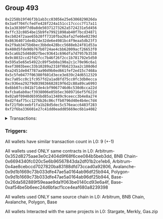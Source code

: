 ## Group 493

```0xdba0bfb4b32d4718c40dc368dc3983870af691f6
0x2258b19f46f3b1ab3cc03056e25e6306829026da
0x3a4f704fcfedfe428f224a151cc17cccc7f17a11
0x1a38309f7d0a8de50371273262a5724231e5d456
0xffc32c0854be15b9fe79921098ab40f7bcd34871
0xcb02472aae65b20ff7310fba26afa2fe66e0239d
0x86364071de4b24e32de6e4981bc4f9eaa5db23f3
0x2f9ab3475b6bec3bbde428bcc5688eb24f81d53a
0x480d5fde90b767b0724ae4cbb62009acf26653f0
0x5ca6b25d48d02fbec93641c696dfa7d7957b3538
0x9c8032ccd2fd2fcc7b46f26f2cc1b781792e5d50
0x595a5e65e54922c89f5eb0a190a2c1c70e96c6a1
0xef3803beec33b10289a2318f0b6233aa2c108d6d
0xa2451de047787aa90d9b0ed661fef2ed15c7468a
0x5c5fe0477f06380f601d3ece3e839c24d6512329
0xc7a05cc0c1fc957fd2a1ad8fd75cc0fc3db0ecca
0xc936ea29279d039836682819f6d2c88a89ca6993
0x6bb07cc041b71de4cbf9067746d6c530d6cca22d
0xfcba6ab0acf3938006e05b5ec3609716ef5f622d
0x02a0f0940d6595bd85a13489c9ceecc3b4e8a274
0xd2f4af75cc1276b26c06cffb0796d40e4b4ec7d4
0xf21fb0ceebf1fa1b28d5dec5c576eacc6483f283
0xf2f6ba336601e27c41dd0eadd05669ec6b1a4082
```
<details>
<summary>Transactions:</summary>

Hashes: 

Wallet: 0xdba0bfb4b32d4718c40dc368dc3983870af691f6

       Hash: 0x32f6718b62b94e5542cb2ed51090ed44dbc2f0061915ca05995e7972f7f0866f
         - source chain: Arbitrum
         - destination chain: BNB Chain
         - project: Stargate
         - contract: 0x352d8275aae3e0c2404d9f68f6cee084b5beb3dd
         - value USD: 32.516463821
       Hash: 0x82fa15f2252902f5d250c327257f51f6f08624d82e090e6c25abfb7558be7c49
         - source chain: BNB Chain
         - destination chain: Base
         - project: Stargate
         - contract: 0x6694340fc020c5e6b96567843da2df01b2ce1eb6
         - value USD: 31.081692739
       Hash: 0x2af89a2dbf8025ac29a3e37b692d81104c320ec74e979d8a738d4768defa08b1
         - source chain: Arbitrum
         - destination chain: Aptos
         - project: Merkly
         - contract: 0x4ae8cebccd7027820ba83188dfd73ccad0a92806
       Hash: 0xad45bf2865377284b72994a3193cb00859ac061e617435273204cb87322c64f4
         - source chain: Arbitrum
         - destination chain: BNB Chain
         - project: Stargate
         - contract: 0x352d8275aae3e0c2404d9f68f6cee084b5beb3dd
         - value USD: 282.163809825
       Hash: 0xcb52bec0a1db1003345147a11fdd7516cf2569418c7184461464d3a783d242cd
         - source chain: BNB Chain
         - destination chain: Avalanche
         - project: Stargate
         - contract: 0x6694340fc020c5e6b96567843da2df01b2ce1eb6
         - value USD: 278.892385686
       Hash: 0xee1de0b5dbab3b208b1c9965052d34ea0cd945fccf49509379d4e78dd1731b94
         - source chain: Avalanche
         - destination chain: Polygon
         - project: Stargate
         - contract: 0x9d1b1669c73b033dfe47ae5a0164ab96df25b944
         - value USD: 276.525386926
       Hash: 0x725d31ef78585eb1109684e55c78be33ecd8b5c7234975c99fd656d5339621eb
         - source chain: Polygon
         - destination chain: Base
         - project: Stargate
         - contract: 0x9d1b1669c73b033dfe47ae5a0164ab96df25b944
         - value USD: 275.854360528
       Hash: 0x514c4e75b6c926a593736aae60c7f240ae156850d0c33ed666f391cf5afb5ad1
         - source chain: Base
         - destination chain: Kava
         - project: Gas.zip
         - contract: 0x26da582889f59eaae9da1f063be0140cd93e6a4f
         - value USD: 7.384123038e-09
       Hash: 0xc5a11912c926ef7273b82bfd2d716e5878f7a630f56e628d85c6041a01da32c0
         - source chain: Base
         - destination chain: Optimism
         - project: Stargate
         - contract: 0xaf54be5b6eec24d6bfacf1cce4eaf680a8239398
         - value USD: 62.537090172
Wallet: 0x2258b19f46f3b1ab3cc03056e25e6306829026da

       Hash:0xe8f0bb04c0c4ae58590a859bfe7aa2ecb38b4d01bdbdc4ddb7611f867b87baca
         - source chain: Arbitrum
         - destination chain: BNB Chain
         - project: Stargate
         - contract: 0x352d8275aae3e0c2404d9f68f6cee084b5beb3dd
         - value USD: 32.368896046
       Hash:0x4d731b4f78e0d2bc9ad732b5033d92fae28483d7427abac8a0be5537315f79b0
         - source chain: BNB Chain
         - destination chain: Base
         - project: Stargate
         - contract: 0x6694340fc020c5e6b96567843da2df01b2ce1eb6
         - value USD: 30.913170894
       Hash:0xa71f3ef78ad253353800af0e3228f16da07f423c9f1bb0dff304be3c5662026d
         - source chain: Arbitrum
         - destination chain: Aptos
         - project: Merkly
         - contract: 0x4ae8cebccd7027820ba83188dfd73ccad0a92806
       Hash:0x18a2e0ef469559aea4dfe4d25ea42f145a3a5bf59814919a1e5a1a4510aa512e
         - source chain: Arbitrum
         - destination chain: BNB Chain
         - project: Stargate
         - contract: 0x352d8275aae3e0c2404d9f68f6cee084b5beb3dd
         - value USD: 283.807781211
       Hash:0x913f08bf753f8c1484b3f4a0d7cb96781c4ee3a50fc5697141cc41fffb4cb079
         - source chain: BNB Chain
         - destination chain: Avalanche
         - project: Stargate
         - contract: 0x6694340fc020c5e6b96567843da2df01b2ce1eb6
         - value USD: 280.463300135
       Hash:0x3af21366100014d298fee81c9eeb81d7ffa62d8d716270fdf1a90216317cd9b8
         - source chain: Avalanche
         - destination chain: Polygon
         - project: Stargate
         - contract: 0x9d1b1669c73b033dfe47ae5a0164ab96df25b944
         - value USD: 277.739546183
       Hash:0x09216e993121e02d28fdca6d9992dc76c9c8c47c9e5dc0a3370ee453a623cc7d
         - source chain: Polygon
         - destination chain: Base
         - project: Stargate
         - contract: 0x9d1b1669c73b033dfe47ae5a0164ab96df25b944
         - value USD: 278.188897852
       Hash:0x9c62ca99cde8fbd522514e3eeb213c028b6e46543c2638a55cab55b7b1b2d4d1
         - source chain: Base
         - destination chain: Zora
         - project: Gas.zip
         - contract: 0x26da582889f59eaae9da1f063be0140cd93e6a4f
         - value USD: 6.188566046e-05
       Hash:0x7b2476772cff23c84b9a5161ee31012b0cabca79b666478f8721417fc2a378c1
         - source chain: Base
         - destination chain: Optimism
         - project: Stargate
         - contract: 0xaf54be5b6eec24d6bfacf1cce4eaf680a8239398
         - value USD: 55.340038256
Wallet: 0x3a4f704fcfedfe428f224a151cc17cccc7f17a11

       Hash:0xb0d0856e85a8250bce400ca7c32c450f57118dfb7c119a92510a1efd833ca1af
         - source chain: Arbitrum
         - destination chain: BNB Chain
         - project: Stargate
         - contract: 0x352d8275aae3e0c2404d9f68f6cee084b5beb3dd
         - value USD: 32.729239103
       Hash:0xad74fdf50348d4eeb1ebf3dec6a9e8a7db65f2f298229ca828452b707bb3f5a7
         - source chain: BNB Chain
         - destination chain: Base
         - project: Stargate
         - contract: 0x6694340fc020c5e6b96567843da2df01b2ce1eb6
         - value USD: 31.334313481
       Hash:0x7bd9b8c61c4298f961d939c57b48c334c5ef7859282a0dd0b652e588a595a085
         - source chain: Arbitrum
         - destination chain: Aptos
         - project: Merkly
         - contract: 0x4ae8cebccd7027820ba83188dfd73ccad0a92806
       Hash:0x2ae234b749a78987ab14c5ea02e0518f39af2682d64e19429f849050cd4e21a1
         - source chain: Arbitrum
         - destination chain: BNB Chain
         - project: Stargate
         - contract: 0x352d8275aae3e0c2404d9f68f6cee084b5beb3dd
         - value USD: 252.643006709
       Hash:0x3fe18e5420b8411ac1326a1f089b0d9b84ea8315cddcf2cec63696f93618785d
         - source chain: BNB Chain
         - destination chain: Avalanche
         - project: Stargate
         - contract: 0x6694340fc020c5e6b96567843da2df01b2ce1eb6
         - value USD: 249.791805299
       Hash:0xa8a5d7eacead2362441a403891611694f8ea4ca71636412736b907b0833df4f3
         - source chain: Avalanche
         - destination chain: Polygon
         - project: Stargate
         - contract: 0x9d1b1669c73b033dfe47ae5a0164ab96df25b944
         - value USD: 246.762547522
       Hash:0x213fd54de33aac88f24e69eb154882fc3c6d7998d3bbd426539874725ae1c610
         - source chain: Polygon
         - destination chain: Base
         - project: Stargate
         - contract: 0x9d1b1669c73b033dfe47ae5a0164ab96df25b944
         - value USD: 247.202524134
       Hash:0xafffc4e1e92e4bfc7f20e4e22b51b678f1f471f53d40da76a04fafef08cd4ce2
         - source chain: Base
         - destination chain: Kava
         - project: Gas.zip
         - contract: 0x26da582889f59eaae9da1f063be0140cd93e6a4f
         - value USD: 3.064411061e-08
       Hash:0x063493308488911a209ee97337a190e6b498ae9fcf8cfe97b7558ef9db3ef43e
         - source chain: Base
         - destination chain: Optimism
         - project: Stargate
         - contract: 0xaf54be5b6eec24d6bfacf1cce4eaf680a8239398
         - value USD: 53.500370263
Wallet: 0x1a38309f7d0a8de50371273262a5724231e5d456

       Hash:0x346cf006ad48525d358520ffef71203280b010518a217a3934e8c0b32af4ce98
         - source chain: Arbitrum
         - destination chain: BNB Chain
         - project: Stargate
         - contract: 0x352d8275aae3e0c2404d9f68f6cee084b5beb3dd
         - value USD: 32.380935494
       Hash:0x1f29c6d702d8689b84d01433ca2ccb980e3b380ff24d145d08df84a0cc6175d4
         - source chain: BNB Chain
         - destination chain: Base
         - project: Stargate
         - contract: 0x6694340fc020c5e6b96567843da2df01b2ce1eb6
         - value USD: 30.973803193
       Hash:0x8f4613686f99f1a87fe5a53b14707b69886002eabf80028b1f1c68bc15946ccc
         - source chain: Arbitrum
         - destination chain: Aptos
         - project: Merkly
         - contract: 0x4ae8cebccd7027820ba83188dfd73ccad0a92806
       Hash:0x967f36b593fea000055b881af32624fa3d9ca5781a526aa6bb2eb3893a488390
         - source chain: Arbitrum
         - destination chain: BNB Chain
         - project: Stargate
         - contract: 0x352d8275aae3e0c2404d9f68f6cee084b5beb3dd
         - value USD: 289.679272075
       Hash:0xe0d95e258317e684fc03ae384d929e8fea8b76d3690dc9f1becca794a62ba37a
         - source chain: BNB Chain
         - destination chain: Avalanche
         - project: Stargate
         - contract: 0x6694340fc020c5e6b96567843da2df01b2ce1eb6
         - value USD: 286.94221108
       Hash:0x08d5475a62673039cbf3184e2a08d00a022c09f02cbe390e9969cb763698864f
         - source chain: Avalanche
         - destination chain: Polygon
         - project: Stargate
         - contract: 0x9d1b1669c73b033dfe47ae5a0164ab96df25b944
         - value USD: 283.666061726
       Hash:0x9f9114b15efaa09017997e5aab215568bdb16fc87e4b45d128ad54745949520e
         - source chain: Polygon
         - destination chain: Base
         - project: Stargate
         - contract: 0x9d1b1669c73b033dfe47ae5a0164ab96df25b944
         - value USD: 283.255786949
       Hash:0x4ae6e6f0fe1751da75fdb259ad9de82d6cfb31e98a7dd52ade50bef2ae2817c5
         - source chain: Base
         - destination chain: Base
         - project: Gas.zip
         - contract: 0x26da582889f59eaae9da1f063be0140cd93e6a4f
         - value USD: 0.000140318289
       Hash:0x9d28fa71fe02aab79da9f776d291bb1be795883facc2c20b79f64d5f3eb76a3f
         - source chain: Base
         - destination chain: Optimism
         - project: Stargate
         - contract: 0xaf54be5b6eec24d6bfacf1cce4eaf680a8239398
         - value USD: 50.857411418
Wallet: 0xffc32c0854be15b9fe79921098ab40f7bcd34871

       Hash:0x613715bfacb446ad4b81973ff251a7fb6e3335cf2f321b9e2db4e3bcc41941c4
         - source chain: Arbitrum
         - destination chain: BNB Chain
         - project: Stargate
         - contract: 0x352d8275aae3e0c2404d9f68f6cee084b5beb3dd
         - value USD: 32.349331193
       Hash:0xdadd799a2315eff6e27a695364a7a5f28b58f96439b2d8a2525557ab2f82c151
         - source chain: BNB Chain
         - destination chain: Base
         - project: Stargate
         - contract: 0x6694340fc020c5e6b96567843da2df01b2ce1eb6
         - value USD: 30.917367538
       Hash:0x6e1117df0786d009ba7d34f3c5299781a4bc0ddbb2ec89c10d213a0e147ea4f1
         - source chain: Arbitrum
         - destination chain: Aptos
         - project: Merkly
         - contract: 0x4ae8cebccd7027820ba83188dfd73ccad0a92806
       Hash:0x16246458ef43bf67be4da134f1487bd599316751996eec1ccb064acecefc4ba6
         - source chain: Arbitrum
         - destination chain: BNB Chain
         - project: Stargate
         - contract: 0x352d8275aae3e0c2404d9f68f6cee084b5beb3dd
         - value USD: 272.404687348
       Hash:0x17805066cecf4d55261d87e9c56977e06cc82185e9d6a5fbb9056a0a7f105fc0
         - source chain: BNB Chain
         - destination chain: Avalanche
         - project: Stargate
         - contract: 0x6694340fc020c5e6b96567843da2df01b2ce1eb6
         - value USD: 269.769564288
       Hash:0xc74f63d948240ce91464e8e0e2c08a3ee2eaebac11d9392ac086642255bafb3d
         - source chain: Avalanche
         - destination chain: Polygon
         - project: Stargate
         - contract: 0x9d1b1669c73b033dfe47ae5a0164ab96df25b944
         - value USD: 266.682577396
       Hash:0x42a63784bfdbedb036a204be40d6c649cf2e0b3a04da8228f384c21a265c0b4c
         - source chain: Polygon
         - destination chain: Base
         - project: Stargate
         - contract: 0x9d1b1669c73b033dfe47ae5a0164ab96df25b944
         - value USD: 265.686304885
       Hash:0xb6d8c0dec2755821b08fa6c91d84f90e1b99dc07e31e65b4105b8c82a63f1e09
         - source chain: Base
         - destination chain: Metis
         - project: Gas.zip
         - contract: 0x26da582889f59eaae9da1f063be0140cd93e6a4f
         - value USD: 4.24059153e-06
       Hash:0xaa60e6e19a4166bd7eb3f4244fd1f4683c123e69109fb9d93978e5669f6a4950
         - source chain: Base
         - destination chain: Optimism
         - project: Stargate
         - contract: 0xaf54be5b6eec24d6bfacf1cce4eaf680a8239398
         - value USD: 60.935526309
Wallet: 0xcb02472aae65b20ff7310fba26afa2fe66e0239d

       Hash:0xc734dd0f55b4cf78bcfa1ee2889e274a631e36e322feca6994c68533af096ddf
         - source chain: Arbitrum
         - destination chain: BNB Chain
         - project: Stargate
         - contract: 0x352d8275aae3e0c2404d9f68f6cee084b5beb3dd
         - value USD: 32.714138269
       Hash:0x9499d97591aaf0be00878032bfe4c9aec7c0cb80f832f20b8edc57ec3c040df5
         - source chain: BNB Chain
         - destination chain: Base
         - project: Stargate
         - contract: 0x6694340fc020c5e6b96567843da2df01b2ce1eb6
         - value USD: 31.174729007
       Hash:0x35e9636c1d48c400756ba5f58b192bd962e0daafbf52c6527dabbb439c7a076b
         - source chain: Arbitrum
         - destination chain: Aptos
         - project: Merkly
         - contract: 0x4ae8cebccd7027820ba83188dfd73ccad0a92806
       Hash:0x51c8ca3b0643cf03d625271aa3da85ba93eb776babc54546388aba021c924903
         - source chain: Arbitrum
         - destination chain: BNB Chain
         - project: Stargate
         - contract: 0x352d8275aae3e0c2404d9f68f6cee084b5beb3dd
         - value USD: 279.051696885
       Hash:0x3e5003a799377424b0525edf8f74c7b05b52f1373e0f42197afbe7b0c3b9126e
         - source chain: BNB Chain
         - destination chain: Avalanche
         - project: Stargate
         - contract: 0x6694340fc020c5e6b96567843da2df01b2ce1eb6
         - value USD: 276.548164441
       Hash:0x524dd5a2b4e892c15dfa6848090cf00babb915757812e2e567cb2c0dab1d161b
         - source chain: Avalanche
         - destination chain: Polygon
         - project: Stargate
         - contract: 0x9d1b1669c73b033dfe47ae5a0164ab96df25b944
         - value USD: 272.923325848
       Hash:0xc1e14a92847bd50dd7b149c14c9f70927c5903742c11d684886c47163df27edd
         - source chain: Polygon
         - destination chain: Base
         - project: Stargate
         - contract: 0x9d1b1669c73b033dfe47ae5a0164ab96df25b944
         - value USD: 272.089845453
       Hash:0x8a3f5ca49dd35ca767d58d14e9fda40e025479c116d3b61bb933e3f85444445b
         - source chain: Base
         - destination chain: Base
         - project: Gas.zip
         - contract: 0x26da582889f59eaae9da1f063be0140cd93e6a4f
         - value USD: 6.453317535e-05
       Hash:0x9f303c83d761a740918e9b6598ce3d94e569a7a21357426599f1477388d4bf16
         - source chain: Base
         - destination chain: Optimism
         - project: Stargate
         - contract: 0xaf54be5b6eec24d6bfacf1cce4eaf680a8239398
         - value USD: 51.010233563
Wallet: 0x86364071de4b24e32de6e4981bc4f9eaa5db23f3

       Hash:0xb9b4ae77d9b3d552e26a59cc85d21be2f95e578c1e20a01e675ea8efacfcba5a
         - source chain: Arbitrum
         - destination chain: BNB Chain
         - project: Stargate
         - contract: 0x352d8275aae3e0c2404d9f68f6cee084b5beb3dd
         - value USD: 32.453402285
       Hash:0xe4f4179b4b07f4b6ffc09d59ba4bcb93df3e71ac4847e4293af25d5b5d26f8ab
         - source chain: BNB Chain
         - destination chain: Base
         - project: Stargate
         - contract: 0x6694340fc020c5e6b96567843da2df01b2ce1eb6
         - value USD: 31.008680542
       Hash:0x3c7f30584865243f6e3bd85c7270394aca2f4753edb004155b07c3e2d71d1a73
         - source chain: Arbitrum
         - destination chain: Aptos
         - project: Merkly
         - contract: 0x4ae8cebccd7027820ba83188dfd73ccad0a92806
       Hash:0x508048daa804edaeff75b8098a6ddde17b987021e715bc6a6c1eadda81f3cb05
         - source chain: Arbitrum
         - destination chain: BNB Chain
         - project: Stargate
         - contract: 0x352d8275aae3e0c2404d9f68f6cee084b5beb3dd
         - value USD: 256.646158662
       Hash:0x40d4b7d8662a86e8839813bd1463cb4a85291a53299d35d9d51fb05bd26de707
         - source chain: BNB Chain
         - destination chain: Avalanche
         - project: Stargate
         - contract: 0x6694340fc020c5e6b96567843da2df01b2ce1eb6
         - value USD: 254.09271257
       Hash:0xbd1fd8b7d3272be86fae9e0a32fbdb36995f146bfba1406e0dab1e8f0f4d33d3
         - source chain: Avalanche
         - destination chain: Polygon
         - project: Stargate
         - contract: 0x9d1b1669c73b033dfe47ae5a0164ab96df25b944
         - value USD: 251.219508923
       Hash:0xb2b47ddd5a85ad5b1b4335a3ca6c43f04c682c7d4eb08a36ef9680afd355ccce
         - source chain: Polygon
         - destination chain: Base
         - project: Stargate
         - contract: 0x9d1b1669c73b033dfe47ae5a0164ab96df25b944
         - value USD: 249.849626381
       Hash:0x9a585bfb25e6a75e2c74cd73a47c3182033ec4e8ba39c6badea9020d3944bec5
         - source chain: Base
         - destination chain: Zora
         - project: Gas.zip
         - contract: 0x26da582889f59eaae9da1f063be0140cd93e6a4f
         - value USD: 6.387129663e-05
       Hash:0x026b26107d7d3125347186abf759ac68e6c55e49626e7cb25cdc35748f0478e1
         - source chain: Base
         - destination chain: Optimism
         - project: Stargate
         - contract: 0xaf54be5b6eec24d6bfacf1cce4eaf680a8239398
         - value USD: 56.028046159
Wallet: 0x2f9ab3475b6bec3bbde428bcc5688eb24f81d53a

       Hash:0x59f3f7feadf9a5642868df28017d74e01976ea58bcbb7002950b83cf672d8858
         - source chain: Arbitrum
         - destination chain: BNB Chain
         - project: Stargate
         - contract: 0x352d8275aae3e0c2404d9f68f6cee084b5beb3dd
         - value USD: 32.398784571
       Hash:0x63681d4636bc25b894aee5e8bf84a36fb28853ec3aa70ecbbe031e4a7e47377d
         - source chain: BNB Chain
         - destination chain: Base
         - project: Stargate
         - contract: 0x6694340fc020c5e6b96567843da2df01b2ce1eb6
         - value USD: 30.895708216
       Hash:0xb6769e9255dd8bfeed18cae7d53061e003744a3cb242f38a1f65b84c2f1cf0a1
         - source chain: Arbitrum
         - destination chain: Aptos
         - project: Merkly
         - contract: 0x4ae8cebccd7027820ba83188dfd73ccad0a92806
       Hash:0x04aac7b5284af0850c9989d38ae79241365becfe19aabf121026d5b68f266d72
         - source chain: Arbitrum
         - destination chain: BNB Chain
         - project: Stargate
         - contract: 0x352d8275aae3e0c2404d9f68f6cee084b5beb3dd
         - value USD: 256.655467671
       Hash:0x8c19af32937b228d04b6ebc946a00c290d024a339589b92dbc2ec1b1c1f41ce6
         - source chain: BNB Chain
         - destination chain: Avalanche
         - project: Stargate
         - contract: 0x6694340fc020c5e6b96567843da2df01b2ce1eb6
         - value USD: 253.732269222
       Hash:0x8e5a3a9427bbf540a34cc32952138c4d46582aa4788b3a833346a06a87252450
         - source chain: Avalanche
         - destination chain: Polygon
         - project: Stargate
         - contract: 0x9d1b1669c73b033dfe47ae5a0164ab96df25b944
         - value USD: 251.357756918
       Hash:0x43d4ef635ff9e32ed6e88dcdcfbb4933e2c938cce59f9ddd60b0d703724b5f7f
         - source chain: Polygon
         - destination chain: Base
         - project: Stargate
         - contract: 0x9d1b1669c73b033dfe47ae5a0164ab96df25b944
         - value USD: 250.004250983
       Hash:0xb6efeba19df3a70ea731c71963392120ed2fc585e7d860d2b80d379fc61826d9
         - source chain: Base
         - destination chain: Linea
         - project: Gas.zip
         - contract: 0x26da582889f59eaae9da1f063be0140cd93e6a4f
         - value USD: 0.0001426348645
       Hash:0x2c68c4307ea3c2400cc270586e84bf2c34bf6c083a8d70fd31b51121547e5955
         - source chain: Base
         - destination chain: Optimism
         - project: Stargate
         - contract: 0xaf54be5b6eec24d6bfacf1cce4eaf680a8239398
         - value USD: 52.891236415
Wallet: 0x480d5fde90b767b0724ae4cbb62009acf26653f0

       Hash:0x265e6c3a67b49cce54eb139a0b9f6baa1d69d6716f7251e169a15853448a4b64
         - source chain: Arbitrum
         - destination chain: BNB Chain
         - project: Stargate
         - contract: 0x352d8275aae3e0c2404d9f68f6cee084b5beb3dd
         - value USD: 32.850189833
       Hash:0xf63de6db0b5d806216cc76217f73a4c5d59064f0105b9dab9aae1e828682233c
         - source chain: BNB Chain
         - destination chain: Base
         - project: Stargate
         - contract: 0x6694340fc020c5e6b96567843da2df01b2ce1eb6
         - value USD: 31.316687778
       Hash:0x1f140ea7b64a3427fd0490e913b202ec1e72cf9e9d9c193a06eac1cff1e90c63
         - source chain: Arbitrum
         - destination chain: Aptos
         - project: Merkly
         - contract: 0x4ae8cebccd7027820ba83188dfd73ccad0a92806
       Hash:0xd667adf7af05a645824b9f56f7ba6191fbd3bf5bb6bf4fc21ea26e3b6f189906
         - source chain: Arbitrum
         - destination chain: BNB Chain
         - project: Stargate
         - contract: 0x352d8275aae3e0c2404d9f68f6cee084b5beb3dd
         - value USD: 249.709538514
       Hash:0x8e4e8295f313cd99a623ea5bb0391154c5765cff26bd378a95c63ad1503a245a
         - source chain: BNB Chain
         - destination chain: Avalanche
         - project: Stargate
         - contract: 0x6694340fc020c5e6b96567843da2df01b2ce1eb6
         - value USD: 247.21302658
       Hash:0x74b2d4aeead40897e4d5bf9a6b494db36a349de0c852b732c9958d30ae057f45
         - source chain: Avalanche
         - destination chain: Polygon
         - project: Stargate
         - contract: 0x9d1b1669c73b033dfe47ae5a0164ab96df25b944
         - value USD: 244.920562635
       Hash:0x4ae965a843f4d81c1e476601b660dc2022e27666a62b08ce83c12bb0271bf974
         - source chain: Polygon
         - destination chain: Base
         - project: Stargate
         - contract: 0x9d1b1669c73b033dfe47ae5a0164ab96df25b944
         - value USD: 243.302481607
       Hash:0x5a2cdd56727106e7cb189aac25c45d40080c0bcbedd8ed3eff7ad16af08bc7f6
         - source chain: Base
         - destination chain: Zora
         - project: Gas.zip
         - contract: 0x26da582889f59eaae9da1f063be0140cd93e6a4f
         - value USD: 3.243205736e-05
       Hash:0xf7e685e67f1bbbbeb7472f9e076a357d725725e8714d19ecb57e291fb8b5ed33
         - source chain: Base
         - destination chain: Optimism
         - project: Stargate
         - contract: 0xaf54be5b6eec24d6bfacf1cce4eaf680a8239398
         - value USD: 53.749305208
Wallet: 0x5ca6b25d48d02fbec93641c696dfa7d7957b3538

       Hash:0xfaba47f6cc7a8faec455c6c8adcb08dd0d00d34c55bd49ca6cf87b47b5517257
         - source chain: Arbitrum
         - destination chain: BNB Chain
         - project: Stargate
         - contract: 0x352d8275aae3e0c2404d9f68f6cee084b5beb3dd
         - value USD: 32.352781754
       Hash:0x218103cae94cf9b9b6246a66c66ae4e1054b26625c73e331942241e894008ed0
         - source chain: BNB Chain
         - destination chain: Base
         - project: Stargate
         - contract: 0x6694340fc020c5e6b96567843da2df01b2ce1eb6
         - value USD: 30.848748014
       Hash:0x546f5175f350066d312300a3ac30abf3b99cf890f2e137666da1cbff5967893b
         - source chain: Arbitrum
         - destination chain: Aptos
         - project: Merkly
         - contract: 0x4ae8cebccd7027820ba83188dfd73ccad0a92806
       Hash:0xb11b8629045a4534f66503830d27a28e8d5a35fc6f325aabc2bbebc3be3c3ff8
         - source chain: Arbitrum
         - destination chain: BNB Chain
         - project: Stargate
         - contract: 0x352d8275aae3e0c2404d9f68f6cee084b5beb3dd
         - value USD: 252.076278523
       Hash:0xed2da11e9df6ca333255d968f58094d3645637c22c040e1083f11945d82f0714
         - source chain: BNB Chain
         - destination chain: Avalanche
         - project: Stargate
         - contract: 0x6694340fc020c5e6b96567843da2df01b2ce1eb6
         - value USD: 250.036094319
       Hash:0x1a191a6abc25a0f1316da6db35b852cf5eb099e74774513b87a91eda4dbb88b2
         - source chain: Avalanche
         - destination chain: Polygon
         - project: Stargate
         - contract: 0x9d1b1669c73b033dfe47ae5a0164ab96df25b944
         - value USD: 247.535520143
       Hash:0x692bcf796814e47bff3aa9789ec5fd8620f7e45d41f16f30b71faf7811ba8774
         - source chain: Polygon
         - destination chain: Base
         - project: Stargate
         - contract: 0x9d1b1669c73b033dfe47ae5a0164ab96df25b944
         - value USD: 245.920183465
       Hash:0xd44a07a322cbd308e4e2c372ae10f9a6677386bd5691370c5bad37d3e1fa6e59
         - source chain: Base
         - destination chain: Kava
         - project: Gas.zip
         - contract: 0x26da582889f59eaae9da1f063be0140cd93e6a4f
         - value USD: 1.465283493e-08
       Hash:0xe089101990cbf6e1df0e513c5aca9fd7c16a954a7088d1f5e1e963797b3c5a91
         - source chain: Base
         - destination chain: Optimism
         - project: Stargate
         - contract: 0xaf54be5b6eec24d6bfacf1cce4eaf680a8239398
         - value USD: 50.116768131
Wallet: 0x9c8032ccd2fd2fcc7b46f26f2cc1b781792e5d50

       Hash:0x452033bf80364bca01810782cf3283835347a6cd4963d5deb5693fe31acae985
         - source chain: Arbitrum
         - destination chain: BNB Chain
         - project: Stargate
         - contract: 0x352d8275aae3e0c2404d9f68f6cee084b5beb3dd
         - value USD: 32.654003058
       Hash:0x3c91175db043ee1d50eb8129f66c857c2796180918cf18ba25547be0e8479647
         - source chain: BNB Chain
         - destination chain: Base
         - project: Stargate
         - contract: 0x6694340fc020c5e6b96567843da2df01b2ce1eb6
         - value USD: 31.135715024
       Hash:0x9f9f6a178a23efb27921b525adfa827a776372957e36f5fc77ffbe34bb15a222
         - source chain: Arbitrum
         - destination chain: Aptos
         - project: Merkly
         - contract: 0x4ae8cebccd7027820ba83188dfd73ccad0a92806
       Hash:0x901261cb8989809e69c0f2bbf300e3d3bffe6ebcf9967af1ca6e2b0f108f8de6
         - source chain: Arbitrum
         - destination chain: BNB Chain
         - project: Stargate
         - contract: 0x352d8275aae3e0c2404d9f68f6cee084b5beb3dd
         - value USD: 286.172161459
       Hash:0x60e9cbe2b10b5848e619ea58fc48909aa813d8a4c8f7a0c5ff22195ee7df7344
         - source chain: BNB Chain
         - destination chain: Avalanche
         - project: Stargate
         - contract: 0x6694340fc020c5e6b96567843da2df01b2ce1eb6
         - value USD: 283.251169047
       Hash:0xd2551282db7e26f5365c1188b74ac2734f2e99347b706b469fd445b0c555dd96
         - source chain: Avalanche
         - destination chain: Polygon
         - project: Stargate
         - contract: 0x9d1b1669c73b033dfe47ae5a0164ab96df25b944
         - value USD: 280.658895752
       Hash:0x017e1c6f612a0e7a76fc1d528c17f533dec3fd655c4ebd36c7b777047fb0b28e
         - source chain: Polygon
         - destination chain: Base
         - project: Stargate
         - contract: 0x9d1b1669c73b033dfe47ae5a0164ab96df25b944
         - value USD: 278.485783369
       Hash:0x0c3050681fa55bb97dd3d90cf8ff0c12ef6b162169c6cb2170adc7f755145663
         - source chain: Base
         - destination chain: Base
         - project: Gas.zip
         - contract: 0x26da582889f59eaae9da1f063be0140cd93e6a4f
         - value USD: 0.000159391775
       Hash:0xf3b67d5d6df47f6d2d636d0331af8632cdf71d22b7932a3a8149f40a02e33739
         - source chain: Base
         - destination chain: Optimism
         - project: Stargate
         - contract: 0xaf54be5b6eec24d6bfacf1cce4eaf680a8239398
         - value USD: 54.740265867
Wallet: 0x595a5e65e54922c89f5eb0a190a2c1c70e96c6a1

       Hash:0xe4b52be3006608c48b8ee4ba65160a4a4838af1c4561ab8950d08ec9a6530201
         - source chain: Arbitrum
         - destination chain: BNB Chain
         - project: Stargate
         - contract: 0x352d8275aae3e0c2404d9f68f6cee084b5beb3dd
         - value USD: 32.828564047
       Hash:0xef9f0c6ff812ef53df8c9c6f15d09314c6cb0470d65e410fb3d0f6b0cde722f4
         - source chain: BNB Chain
         - destination chain: Base
         - project: Stargate
         - contract: 0x6694340fc020c5e6b96567843da2df01b2ce1eb6
         - value USD: 31.31904414
       Hash:0xfb49f3f111848fe3a5104351bd2b9baba60448f0cc7849872e00fbafb3d554e7
         - source chain: Arbitrum
         - destination chain: Aptos
         - project: Merkly
         - contract: 0x4ae8cebccd7027820ba83188dfd73ccad0a92806
       Hash:0x65d9a705aa1bfe46a5fd7c65d0ce5d804505a575c13eb6555da60e1bdbb90056
         - source chain: Arbitrum
         - destination chain: BNB Chain
         - project: Stargate
         - contract: 0x352d8275aae3e0c2404d9f68f6cee084b5beb3dd
         - value USD: 279.270380571
       Hash:0xc5cc50b3fa00e1557089dcd2c5ea4a775e60d89b971a88472f3f97883d61762b
         - source chain: BNB Chain
         - destination chain: Avalanche
         - project: Stargate
         - contract: 0x6694340fc020c5e6b96567843da2df01b2ce1eb6
         - value USD: 276.205909722
       Hash:0x73ed62b78bb127ae5c81917c25f04c5ff12e1cdcb2afb9f508039f4721bf382f
         - source chain: Avalanche
         - destination chain: Polygon
         - project: Stargate
         - contract: 0x9d1b1669c73b033dfe47ae5a0164ab96df25b944
         - value USD: 274.328875474
       Hash:0x404949cd641994f11cfb9b9de29a5f5cce4c4762bdf20abd33bf441486aec594
         - source chain: Polygon
         - destination chain: Base
         - project: Stargate
         - contract: 0x9d1b1669c73b033dfe47ae5a0164ab96df25b944
         - value USD: 272.219120546
       Hash:0x96f6a2eef99b3ff16c4718864c1d65f4fd70646f1770826b1405b9ee28149339
         - source chain: Base
         - destination chain: Scroll
         - project: Gas.zip
         - contract: 0x26da582889f59eaae9da1f063be0140cd93e6a4f
         - value USD: 0.0001101192139
       Hash:0xc5537bee83fc88f8fb2a0c032890d78202c8d89720c09113d26635d018eeba32
         - source chain: Base
         - destination chain: Optimism
         - project: Stargate
         - contract: 0xaf54be5b6eec24d6bfacf1cce4eaf680a8239398
         - value USD: 54.348955061
Wallet: 0xef3803beec33b10289a2318f0b6233aa2c108d6d

       Hash:0x3953ae989a66b1b997098708bad8c49e9a1c3321e147cad95f9738d53dc3ae8d
         - source chain: Arbitrum
         - destination chain: BNB Chain
         - project: Stargate
         - contract: 0x352d8275aae3e0c2404d9f68f6cee084b5beb3dd
         - value USD: 32.165030796
       Hash:0x183cfc060f8a884380f1734d9c31fc65c1291e58d2df1d5f7f9267cee28829bd
         - source chain: BNB Chain
         - destination chain: Base
         - project: Stargate
         - contract: 0x6694340fc020c5e6b96567843da2df01b2ce1eb6
         - value USD: 30.61378398
       Hash:0xc5fc2fe0a0d772d017421edfa2f9c819501d0b3c142744fc7799006854f08031
         - source chain: Arbitrum
         - destination chain: Aptos
         - project: Merkly
         - contract: 0x4ae8cebccd7027820ba83188dfd73ccad0a92806
       Hash:0xc30e237c13a4ae60f7995f1e4b30b84ad95264c8b40ed09aa491eb7b1d6b3ac3
         - source chain: Arbitrum
         - destination chain: BNB Chain
         - project: Stargate
         - contract: 0x352d8275aae3e0c2404d9f68f6cee084b5beb3dd
         - value USD: 267.802915901
       Hash:0x4e80632027d20f564f0b43d9c0e86cb7bed10f2da9bb8017c605bb94e8de5ed8
         - source chain: BNB Chain
         - destination chain: Avalanche
         - project: Stargate
         - contract: 0x6694340fc020c5e6b96567843da2df01b2ce1eb6
         - value USD: 264.386834796
       Hash:0x56a8cdb03298fad3df82fa9ab59d0e5fb8b8e6dbdeb85c3a7ceeb9251a33f2ca
         - source chain: Avalanche
         - destination chain: Polygon
         - project: Stargate
         - contract: 0x9d1b1669c73b033dfe47ae5a0164ab96df25b944
         - value USD: 262.336988215
       Hash:0x72aaefba9a445b31eb12beda2ee28a66af42619bed1315c15c6342d5bd014228
         - source chain: Polygon
         - destination chain: Base
         - project: Stargate
         - contract: 0x9d1b1669c73b033dfe47ae5a0164ab96df25b944
         - value USD: 260.034359649
       Hash:0xf80c65e4cc0727339538e5ac76c2226bb8b2b23f49c432ad502b3a8be425b2c0
         - source chain: Base
         - destination chain: Arbitrum
         - project: Gas.zip
         - contract: 0x26da582889f59eaae9da1f063be0140cd93e6a4f
         - value USD: 7.209005593e-05
       Hash:0xc8f101fe23c5fe3a3cc3c62323c1697494ffd431909308a89796c521d9dd1eac
         - source chain: Base
         - destination chain: Optimism
         - project: Stargate
         - contract: 0xaf54be5b6eec24d6bfacf1cce4eaf680a8239398
         - value USD: 60.509707985
Wallet: 0xa2451de047787aa90d9b0ed661fef2ed15c7468a

       Hash:0x16877067c1156528001ae036edbadb445a1352d625681467433c2a021e1b918e
         - source chain: Arbitrum
         - destination chain: BNB Chain
         - project: Stargate
         - contract: 0x352d8275aae3e0c2404d9f68f6cee084b5beb3dd
         - value USD: 32.716197201
       Hash:0x7b3de9529f555aa8864b1c899b2e8e76d838c4b5351d13db945342ef2952e25a
         - source chain: BNB Chain
         - destination chain: Base
         - project: Stargate
         - contract: 0x6694340fc020c5e6b96567843da2df01b2ce1eb6
         - value USD: 31.195436183
       Hash:0x74e3c0b2a2bded76a1815bd4655a6a1b4009681fc0cc5ec985fa54c92260f581
         - source chain: Arbitrum
         - destination chain: Aptos
         - project: Merkly
         - contract: 0x4ae8cebccd7027820ba83188dfd73ccad0a92806
       Hash:0x12c61cb44313dc5fc89b0ab5a89df261ee62d143021ff273ef6c4f5b2e69713a
         - source chain: Arbitrum
         - destination chain: BNB Chain
         - project: Stargate
         - contract: 0x352d8275aae3e0c2404d9f68f6cee084b5beb3dd
         - value USD: 262.00719653
       Hash:0xdfe0dc7af421b02a6cb97a55a56cb1883f72bbe5f35db3563abb0dc7e697da78
         - source chain: BNB Chain
         - destination chain: Avalanche
         - project: Stargate
         - contract: 0x6694340fc020c5e6b96567843da2df01b2ce1eb6
         - value USD: 259.251326393
       Hash:0xce1dad516174db6eadafc7939b93595eb3a933196b2ebcb8669a4a78304df0b2
         - source chain: Avalanche
         - destination chain: Polygon
         - project: Stargate
         - contract: 0x9d1b1669c73b033dfe47ae5a0164ab96df25b944
         - value USD: 257.182210936
       Hash:0xcd7b5c4f18a89e118d311449d454cb4e0494e579b8c3cc265795716047e286d6
         - source chain: Polygon
         - destination chain: Base
         - project: Stargate
         - contract: 0x9d1b1669c73b033dfe47ae5a0164ab96df25b944
         - value USD: 253.852000146
       Hash:0xd2cf6116c5ab9ac675e682a6fcc04e7c1f30eeb316395d09f3681cfd44054446
         - source chain: Base
         - destination chain: Base
         - project: Gas.zip
         - contract: 0x26da582889f59eaae9da1f063be0140cd93e6a4f
         - value USD: 0.0001309525787
       Hash:0xe98a0253c60c6a65f168143836b9ca0fbf0f4137abf8da11557f9b0e56b36fd2
         - source chain: Base
         - destination chain: Optimism
         - project: Stargate
         - contract: 0xaf54be5b6eec24d6bfacf1cce4eaf680a8239398
         - value USD: 54.687592581
Wallet: 0x5c5fe0477f06380f601d3ece3e839c24d6512329

       Hash:0xf9443783ed8b0b88a4b8f20f2a33e28d01ccfedfdc24db1ea728e05957bbf47d
         - source chain: Arbitrum
         - destination chain: BNB Chain
         - project: Stargate
         - contract: 0x352d8275aae3e0c2404d9f68f6cee084b5beb3dd
         - value USD: 32.50238545
       Hash:0xa31b79ad548c94e980893790491f59083d1177457690b0231a6c9b5db5b135dd
         - source chain: BNB Chain
         - destination chain: Base
         - project: Stargate
         - contract: 0x6694340fc020c5e6b96567843da2df01b2ce1eb6
         - value USD: 31.059551343
       Hash:0xf0e06e30e5e5fbb301ac62dacc79c8c854f2ee42ad976f50c1cc18a8280063e3
         - source chain: Arbitrum
         - destination chain: Aptos
         - project: Merkly
         - contract: 0x4ae8cebccd7027820ba83188dfd73ccad0a92806
       Hash:0xe6b3cb8114a942375e8074afd2650ee5d56d1ff22725264b97f013d2ac0aecc7
         - source chain: Arbitrum
         - destination chain: BNB Chain
         - project: Stargate
         - contract: 0x352d8275aae3e0c2404d9f68f6cee084b5beb3dd
         - value USD: 261.822042682
       Hash:0x5f6a1dd41fa944b64fe8b527b26232897e80d5aa426d64c87f10895d4992f34b
         - source chain: BNB Chain
         - destination chain: Avalanche
         - project: Stargate
         - contract: 0x6694340fc020c5e6b96567843da2df01b2ce1eb6
         - value USD: 258.286976979
       Hash:0x618c61d7a80658bf22d4c31492b4a86731600f028dcbc06d2934e7f6e1aa911e
         - source chain: Avalanche
         - destination chain: Polygon
         - project: Stargate
         - contract: 0x9d1b1669c73b033dfe47ae5a0164ab96df25b944
         - value USD: 255.895865795
       Hash:0xc2d8838af861ab025bea8ccc9f8c5bb8585d7929dbaac78561054a83eefd049b
         - source chain: Polygon
         - destination chain: Base
         - project: Stargate
         - contract: 0x9d1b1669c73b033dfe47ae5a0164ab96df25b944
         - value USD: 252.273616144
       Hash:0x436386151dcd750a674411206b1320b5d82ea59d005d34d39eaa7ef773ec0f37
         - source chain: Base
         - destination chain: Arbitrum
         - project: Gas.zip
         - contract: 0x26da582889f59eaae9da1f063be0140cd93e6a4f
         - value USD: 0.0001074737072
       Hash:0x4667c434a6b0ca57fdb851520b2882c4b3bfe11901f409fdc670913145537834
         - source chain: Base
         - destination chain: Optimism
         - project: Stargate
         - contract: 0xaf54be5b6eec24d6bfacf1cce4eaf680a8239398
         - value USD: 54.307207016
Wallet: 0xc7a05cc0c1fc957fd2a1ad8fd75cc0fc3db0ecca

       Hash:0xeea02124315b60d0de3620f6fbbbbbb80e34fa4802c88445ed2824dabd0e6327
         - source chain: Arbitrum
         - destination chain: BNB Chain
         - project: Stargate
         - contract: 0x352d8275aae3e0c2404d9f68f6cee084b5beb3dd
         - value USD: 32.264279707
       Hash:0x5057880be8245363a019b563c3910de8f65f54b1b6888f434300cfbd6cc38b54
         - source chain: BNB Chain
         - destination chain: Base
         - project: Stargate
         - contract: 0x6694340fc020c5e6b96567843da2df01b2ce1eb6
         - value USD: 30.814801808
       Hash:0x6a1ffa64a589f9cc0164b42a127cb8e1c520650ccafb6c7e345c76585a3c4672
         - source chain: Arbitrum
         - destination chain: Aptos
         - project: Merkly
         - contract: 0x4ae8cebccd7027820ba83188dfd73ccad0a92806
       Hash:0xb2bbdadf3aef335cf4dbd003aa5e0840373dd5d6ebb636358cb203b60db8ae42
         - source chain: Arbitrum
         - destination chain: BNB Chain
         - project: Stargate
         - contract: 0x352d8275aae3e0c2404d9f68f6cee084b5beb3dd
         - value USD: 259.775672226
       Hash:0xc11c27f90076c24b9344e11b412489ca783763c748a6a14111808a4b2fe0019d
         - source chain: BNB Chain
         - destination chain: Avalanche
         - project: Stargate
         - contract: 0x6694340fc020c5e6b96567843da2df01b2ce1eb6
         - value USD: 256.335480845
       Hash:0xf1aed6f4f3e2e57c729f16cdddc6d3bbd25706ef928a3cbc5b09f70f68e062b2
         - source chain: Avalanche
         - destination chain: Polygon
         - project: Stargate
         - contract: 0x9d1b1669c73b033dfe47ae5a0164ab96df25b944
         - value USD: 254.016215012
       Hash:0xb548cfd5a8dc29f61850b99c4183e60e74d0220a4565894642abd4e4bb5fb0b8
         - source chain: Polygon
         - destination chain: Base
         - project: Stargate
         - contract: 0x9d1b1669c73b033dfe47ae5a0164ab96df25b944
         - value USD: 250.947766021
       Hash:0x8a6127a7ed9ed4cdb22b32cdcc6e99dd5f9bebfaeaa86a564cbcce08abed1168
         - source chain: Base
         - destination chain: Arbitrum
         - project: Gas.zip
         - contract: 0x26da582889f59eaae9da1f063be0140cd93e6a4f
         - value USD: 0.0001326060203
       Hash:0x5bdf4f1ddf64502449b404069f5a0c288a8a2869d6b956a2ba3789cea40558fd
         - source chain: Base
         - destination chain: Optimism
         - project: Stargate
         - contract: 0xaf54be5b6eec24d6bfacf1cce4eaf680a8239398
         - value USD: 50.567678307
Wallet: 0xc936ea29279d039836682819f6d2c88a89ca6993

       Hash:0x0307b2b33037befba6646a26e94a3c1f3247270aefee8ab9ebb7f00511cec1cd
         - source chain: Arbitrum
         - destination chain: BNB Chain
         - project: Stargate
         - contract: 0x352d8275aae3e0c2404d9f68f6cee084b5beb3dd
         - value USD: 32.619487439
       Hash:0x0182f119d329b2450e4d5c4b058784d8c887eb2ee04670671a54ee01b3b6bb6c
         - source chain: BNB Chain
         - destination chain: Base
         - project: Stargate
         - contract: 0x6694340fc020c5e6b96567843da2df01b2ce1eb6
         - value USD: 31.189192225
       Hash:0xf11fb83c209f66ce0ea359ad990965d175e5853d5c8827ed2a6932cc76ee959a
         - source chain: Arbitrum
         - destination chain: Aptos
         - project: Merkly
         - contract: 0x4ae8cebccd7027820ba83188dfd73ccad0a92806
       Hash:0xda6bb79dcad517d47b9e07a9c5609981995069a6bacacfaa1a9f59f5e11563e6
         - source chain: Arbitrum
         - destination chain: BNB Chain
         - project: Stargate
         - contract: 0x352d8275aae3e0c2404d9f68f6cee084b5beb3dd
         - value USD: 260.17545545
       Hash:0xdd9c7f32d804e8e4311fca5e859abcb4fd9d898f987439577423766e85ab852b
         - source chain: BNB Chain
         - destination chain: Avalanche
         - project: Stargate
         - contract: 0x6694340fc020c5e6b96567843da2df01b2ce1eb6
         - value USD: 257.95323036
       Hash:0x7826988c29cf25c2531f69d302ac112a0424c07a9da2c3dc29f0c76120935300
         - source chain: Avalanche
         - destination chain: Polygon
         - project: Stargate
         - contract: 0x9d1b1669c73b033dfe47ae5a0164ab96df25b944
         - value USD: 254.857864501
       Hash:0x278412c657861f146dcad575e5556b27fbe43176c2f7427dc5ffbe259254e52c
         - source chain: Polygon
         - destination chain: Base
         - project: Stargate
         - contract: 0x9d1b1669c73b033dfe47ae5a0164ab96df25b944
         - value USD: 251.814114289
       Hash:0xd5599a333c456fbb70e0eab1afdd1ef812ddc87f1e9ad8e8355f076883806ed3
         - source chain: Base
         - destination chain: Scroll
         - project: Gas.zip
         - contract: 0x26da582889f59eaae9da1f063be0140cd93e6a4f
         - value USD: 6.117734104e-05
       Hash:0x97c8660126433abb2371cce45251709162be33739aed2f90b9b4c73761c2399f
         - source chain: Base
         - destination chain: Optimism
         - project: Stargate
         - contract: 0xaf54be5b6eec24d6bfacf1cce4eaf680a8239398
         - value USD: 53.17629119
Wallet: 0x6bb07cc041b71de4cbf9067746d6c530d6cca22d

       Hash:0xcc8e910bb287c1a6cf8fe46c3cc9fad6ab4db64a37bd5dce1067c155e753870c
         - source chain: Arbitrum
         - destination chain: BNB Chain
         - project: Stargate
         - contract: 0x352d8275aae3e0c2404d9f68f6cee084b5beb3dd
         - value USD: 32.706750927
       Hash:0xb4d3b2b5e978e0b18f038b3e6cb9be497eae43c1e4c764630b358ea60e4ea6a5
         - source chain: BNB Chain
         - destination chain: Base
         - project: Stargate
         - contract: 0x6694340fc020c5e6b96567843da2df01b2ce1eb6
         - value USD: 31.330029824
       Hash:0x6c066e126f05510b1d07d505b694db637d457b921043a73df15f93bd6f098e24
         - source chain: Arbitrum
         - destination chain: Aptos
         - project: Merkly
         - contract: 0x4ae8cebccd7027820ba83188dfd73ccad0a92806
       Hash:0xb18ae1fcb517bdbe6aa0c2fafaa2dbaa702c4704f3576b7e93e9a2b3a49656c1
         - source chain: Arbitrum
         - destination chain: BNB Chain
         - project: Stargate
         - contract: 0x352d8275aae3e0c2404d9f68f6cee084b5beb3dd
         - value USD: 280.301809964
       Hash:0x6d77f94d594f68ddc1ddb4961f973fb45219cd05c51a2d50a6761590b5f6b546
         - source chain: BNB Chain
         - destination chain: Avalanche
         - project: Stargate
         - contract: 0x6694340fc020c5e6b96567843da2df01b2ce1eb6
         - value USD: 280.135485678
       Hash:0xe45bf0fbf298a02a298cfd41adc26eea5d8e3500208ab7538dbb0d1bb4f5a073
         - source chain: Avalanche
         - destination chain: Polygon
         - project: Stargate
         - contract: 0x9d1b1669c73b033dfe47ae5a0164ab96df25b944
         - value USD: 276.857948136
       Hash:0x2b568c33797fa8c2a70b7da7b8bd2496489f07b53f884dd6dd085dd568305703
         - source chain: Polygon
         - destination chain: Base
         - project: Stargate
         - contract: 0x9d1b1669c73b033dfe47ae5a0164ab96df25b944
         - value USD: 273.419465396
       Hash:0x7de76ac1b2b3f9bd64f08de7e98f308c5be41d31aa5a4852622320c104ccbb86
         - source chain: Base
         - destination chain: Metis
         - project: Gas.zip
         - contract: 0x26da582889f59eaae9da1f063be0140cd93e6a4f
         - value USD: 1.584108344e-06
       Hash:0xa3a25737859cc0bcbef8b29a7dd8f2abca161ba52b16d4c3ea1d79f599a43e4b
         - source chain: Base
         - destination chain: Optimism
         - project: Stargate
         - contract: 0xaf54be5b6eec24d6bfacf1cce4eaf680a8239398
         - value USD: 53.120118602
Wallet: 0xfcba6ab0acf3938006e05b5ec3609716ef5f622d

       Hash:0x6d69b6ab07aa7867667870a85bda7c3fcbdaca14e8313b603f7588f70fb6695a
         - source chain: Arbitrum
         - destination chain: BNB Chain
         - project: Stargate
         - contract: 0x352d8275aae3e0c2404d9f68f6cee084b5beb3dd
         - value USD: 32.716133172
       Hash:0x6830758da8532b7a3f972d01cb2eff83f127b39d5e50b7598d82945e7c0ab20c
         - source chain: BNB Chain
         - destination chain: Base
         - project: Stargate
         - contract: 0x6694340fc020c5e6b96567843da2df01b2ce1eb6
         - value USD: 31.318081992
       Hash:0xe15d1be6a49d489571c2183c3756b62968af4f82a2f3f6c19a2c56f7c7e4188b
         - source chain: Arbitrum
         - destination chain: Aptos
         - project: Merkly
         - contract: 0x4ae8cebccd7027820ba83188dfd73ccad0a92806
       Hash:0x696762e00f9d84d67163f0071a153647d80e52fcd46bc69acee5b9ab7c5635d4
         - source chain: Arbitrum
         - destination chain: BNB Chain
         - project: Stargate
         - contract: 0x352d8275aae3e0c2404d9f68f6cee084b5beb3dd
         - value USD: 263.315839527
       Hash:0x09343dfeb9457eef0852d9c2681d3707612042c1a3a082a4b283f1378fdffd10
         - source chain: BNB Chain
         - destination chain: Avalanche
         - project: Stargate
         - contract: 0x6694340fc020c5e6b96567843da2df01b2ce1eb6
         - value USD: 264.190765347
       Hash:0xdc40618a613cab09807831d1f04dd02e327b066e12a10d08ba0f27d515344ca1
         - source chain: Avalanche
         - destination chain: Polygon
         - project: Stargate
         - contract: 0x9d1b1669c73b033dfe47ae5a0164ab96df25b944
         - value USD: 261.437186902
       Hash:0x356cf9b778225b17952cbe834e9b9f985ea4312f672fce92a8ad8616ce6c31c6
         - source chain: Polygon
         - destination chain: Base
         - project: Stargate
         - contract: 0x9d1b1669c73b033dfe47ae5a0164ab96df25b944
         - value USD: 258.333579048
       Hash:0x0ceb8c2ac1262b9c6760c7ed9e80136491e13be650287ff59cf84be80b79680b
         - source chain: Base
         - destination chain: Linea
         - project: Gas.zip
         - contract: 0x26da582889f59eaae9da1f063be0140cd93e6a4f
         - value USD: 6.779110764e-05
       Hash:0x0ac2c7d83f0d6b695dca0e6894497dbc15d3e3c0fdfb38c4e272fb5095043720
         - source chain: Base
         - destination chain: Optimism
         - project: Stargate
         - contract: 0xaf54be5b6eec24d6bfacf1cce4eaf680a8239398
         - value USD: 62.274992495
Wallet: 0x02a0f0940d6595bd85a13489c9ceecc3b4e8a274

       Hash:0xd19b813bf85108c2c0308ce061efe1d1bc23fdb53a265721184f0f4b73c36cb4
         - source chain: Arbitrum
         - destination chain: BNB Chain
         - project: Stargate
         - contract: 0x352d8275aae3e0c2404d9f68f6cee084b5beb3dd
         - value USD: 32.691668102
       Hash:0x30f18767b09903de6a16ebf02f60cb7ede91a38087ee4b5b51ac5dde3972b8d8
         - source chain: BNB Chain
         - destination chain: Base
         - project: Stargate
         - contract: 0x6694340fc020c5e6b96567843da2df01b2ce1eb6
         - value USD: 31.203838472
       Hash:0x55656afa5fb27e4a410725a572c5771acec0681e6f63c6350af2b858c8aeb83a
         - source chain: Arbitrum
         - destination chain: Aptos
         - project: Merkly
         - contract: 0x4ae8cebccd7027820ba83188dfd73ccad0a92806
       Hash:0x214504ea9c512c44a0d4842d77efaeb57a2a006d941d1cfbfaf28796ffb02173
         - source chain: Arbitrum
         - destination chain: BNB Chain
         - project: Stargate
         - contract: 0x352d8275aae3e0c2404d9f68f6cee084b5beb3dd
         - value USD: 256.449083961
       Hash:0x0b0f37244c6333664cc3ad72a9fe7031b27aec648bbfdb066d15a4afef211db9
         - source chain: BNB Chain
         - destination chain: Avalanche
         - project: Stargate
         - contract: 0x6694340fc020c5e6b96567843da2df01b2ce1eb6
         - value USD: 257.677334823
       Hash:0xdf945a076626cead62003619f9504aa11656a3ebd8969e37accf25de7d5b8dbe
         - source chain: Avalanche
         - destination chain: Polygon
         - project: Stargate
         - contract: 0x9d1b1669c73b033dfe47ae5a0164ab96df25b944
         - value USD: 255.307872689
       Hash:0xaa8132a3e8a40331076a7ee896fb87be7a5136a12df1eaa530fdefd794d65b7a
         - source chain: Polygon
         - destination chain: Base
         - project: Stargate
         - contract: 0x9d1b1669c73b033dfe47ae5a0164ab96df25b944
         - value USD: 252.075685131
       Hash:0x9d2ddbce70d8c42ad169e7417f5577def7f44966d5b4d7c21c81c8e20f8928f7
         - source chain: Base
         - destination chain: Scroll
         - project: Gas.zip
         - contract: 0x26da582889f59eaae9da1f063be0140cd93e6a4f
         - value USD: 0.0001507938784
       Hash:0xc17ef1e56f5868bcb4ffcf5b1cd31f0f3c5dc49ec1c60be02e0fc587208cedaa
         - source chain: Base
         - destination chain: Optimism
         - project: Stargate
         - contract: 0xaf54be5b6eec24d6bfacf1cce4eaf680a8239398
         - value USD: 51.092464598
Wallet: 0xd2f4af75cc1276b26c06cffb0796d40e4b4ec7d4

       Hash:0xde7c7f6b8f7f9397ad2c3ece6207d4adc97531658ec5c6559c974c266ac8def9
         - source chain: Arbitrum
         - destination chain: BNB Chain
         - project: Stargate
         - contract: 0x352d8275aae3e0c2404d9f68f6cee084b5beb3dd
         - value USD: 32.209346849
       Hash:0xb2de03cb1a72e649f1bc82e72a7da71e73ad821642682593c4798c509b957de8
         - source chain: BNB Chain
         - destination chain: Base
         - project: Stargate
         - contract: 0x6694340fc020c5e6b96567843da2df01b2ce1eb6
         - value USD: 30.752979327
       Hash:0x7f01c791ba6f1823159266793809e66872b78e57470b90579133d524c1ba70b3
         - source chain: Arbitrum
         - destination chain: Aptos
         - project: Merkly
         - contract: 0x4ae8cebccd7027820ba83188dfd73ccad0a92806
       Hash:0x07894aada4822c80f79d00ce72ee93a79440ddb0966512096dd49e06d5b00255
         - source chain: Arbitrum
         - destination chain: BNB Chain
         - project: Stargate
         - contract: 0x352d8275aae3e0c2404d9f68f6cee084b5beb3dd
         - value USD: 251.571126241
       Hash:0xc13e4c32ef0619fc128d50001cc033b67943e4b87243ae9382d4cd2bb1a53063
         - source chain: BNB Chain
         - destination chain: Avalanche
         - project: Stargate
         - contract: 0x6694340fc020c5e6b96567843da2df01b2ce1eb6
         - value USD: 252.614029731
       Hash:0x0b944274e51e2a751ac23df24dc5e213c3d16fe8ab89aa800e3682b760429672
         - source chain: Avalanche
         - destination chain: Polygon
         - project: Stargate
         - contract: 0x9d1b1669c73b033dfe47ae5a0164ab96df25b944
         - value USD: 250.525588172
       Hash:0xdaf2d6e83cc92f5599fa2dc9fb1e8f95560a294155c8b5671bf50bf7f63871b3
         - source chain: Polygon
         - destination chain: Base
         - project: Stargate
         - contract: 0x9d1b1669c73b033dfe47ae5a0164ab96df25b944
         - value USD: 247.452047358
       Hash:0xf4a2636bcc40b9153408d763661186cc5c66163f100d8be9bd9b0c7973f7279d
         - source chain: Base
         - destination chain: Scroll
         - project: Gas.zip
         - contract: 0x26da582889f59eaae9da1f063be0140cd93e6a4f
         - value USD: 6.283078269e-05
       Hash:0x3e96918d1a45ac5891c286b47b49a980687a771b8155fc037e705aee7310a433
         - source chain: Base
         - destination chain: Optimism
         - project: Stargate
         - contract: 0xaf54be5b6eec24d6bfacf1cce4eaf680a8239398
         - value USD: 55.797872836
Wallet: 0xf21fb0ceebf1fa1b28d5dec5c576eacc6483f283

       Hash:0x0bbf7eadb07b42135b0dc98bb519daab16662823895dfe979dd2365d2b6f5199
         - source chain: Arbitrum
         - destination chain: BNB Chain
         - project: Stargate
         - contract: 0x352d8275aae3e0c2404d9f68f6cee084b5beb3dd
         - value USD: 32.412561805
       Hash:0x76efb192dca43d0876eed16f6e56b97a12633bce5394f029f34c52a31a156495
         - source chain: BNB Chain
         - destination chain: Base
         - project: Stargate
         - contract: 0x6694340fc020c5e6b96567843da2df01b2ce1eb6
         - value USD: 31.014167383
       Hash:0x86f15ff66f21729912697901d0c8e6abd6495ed139eaf869a1dc38320bb36777
         - source chain: Arbitrum
         - destination chain: Aptos
         - project: Merkly
         - contract: 0x4ae8cebccd7027820ba83188dfd73ccad0a92806
       Hash:0xffa820d55da5dcb18510b34860c56b1627bdaa85c99809c5f6bfa32c50f6f3ce
         - source chain: Arbitrum
         - destination chain: BNB Chain
         - project: Stargate
         - contract: 0x352d8275aae3e0c2404d9f68f6cee084b5beb3dd
         - value USD: 267.685834056
       Hash:0xc8adea3101978efebd89b76fa2efec1bacbd3173b84fbfb68a37f0f17c038f59
         - source chain: BNB Chain
         - destination chain: Avalanche
         - project: Stargate
         - contract: 0x6694340fc020c5e6b96567843da2df01b2ce1eb6
         - value USD: 268.965933441
       Hash:0x0dcbc8f0e5fec6ba1f2535f37da945736136cccc44aab3f9cd6321a34a0d379e
         - source chain: Avalanche
         - destination chain: Polygon
         - project: Stargate
         - contract: 0x9d1b1669c73b033dfe47ae5a0164ab96df25b944
         - value USD: 267.1799963
       Hash:0x1b760cc02afef44aed0962a2e1a8e2ddd5cae8b209ef17e912c111ae0f2a7c35
         - source chain: Polygon
         - destination chain: Base
         - project: Stargate
         - contract: 0x9d1b1669c73b033dfe47ae5a0164ab96df25b944
         - value USD: 264.343455068
       Hash:0xc8ce77a0ed348ea1b8a0e13ae1c289654054a960c8fcc5c169c010097d494c92
         - source chain: Base
         - destination chain: Linea
         - project: Gas.zip
         - contract: 0x26da582889f59eaae9da1f063be0140cd93e6a4f
         - value USD: 0.0001183864221
       Hash:0xcbe43e4a210af8af9d7ca5228b287a3925a7aaf57f79e7e193f1f0340f37a224
         - source chain: Base
         - destination chain: Optimism
         - project: Stargate
         - contract: 0xaf54be5b6eec24d6bfacf1cce4eaf680a8239398
         - value USD: 61.432425131
Wallet: 0xf2f6ba336601e27c41dd0eadd05669ec6b1a4082

       Hash:0x58769d885cce63ad62af576cc687217a660deb8b1102df35fd62064d7c4842bd
         - source chain: Arbitrum
         - destination chain: BNB Chain
         - project: Stargate
         - contract: 0x352d8275aae3e0c2404d9f68f6cee084b5beb3dd
         - value USD: 32.17082842
       Hash:0x4e03714b01170acd81f9006b373fa23ed47f3c2a60f5a6c77b89c27636b21e0e
         - source chain: BNB Chain
         - destination chain: Base
         - project: Stargate
         - contract: 0x6694340fc020c5e6b96567843da2df01b2ce1eb6
         - value USD: 30.737586966
       Hash:0xf42fc5751ea6c2bd88e7ffc132ac5f11da57cfab34fbe57136149bd5066687bf
         - source chain: Arbitrum
         - destination chain: Aptos
         - project: Merkly
         - contract: 0x4ae8cebccd7027820ba83188dfd73ccad0a92806
       Hash:0xde1c1c7803517b8fb44d0d83f31bce29b9a702cc2b634f3367c0939ece517375
         - source chain: Arbitrum
         - destination chain: BNB Chain
         - project: Stargate
         - contract: 0x352d8275aae3e0c2404d9f68f6cee084b5beb3dd
         - value USD: 264.129527539
       Hash:0x790d22b8abedb33f9cd48339573b98fe6ba1d3bdeaa5a2441d1344f39aa799ed
         - source chain: BNB Chain
         - destination chain: Avalanche
         - project: Stargate
         - contract: 0x6694340fc020c5e6b96567843da2df01b2ce1eb6
         - value USD: 266.449641492
       Hash:0x0679a621db20a09efbef7113440ef544ce50996819e8ea063ffd0587dd92fd20
         - source chain: Avalanche
         - destination chain: Polygon
         - project: Stargate
         - contract: 0x9d1b1669c73b033dfe47ae5a0164ab96df25b944
         - value USD: 264.631491016
       Hash:0xc03e165ea08378bb84e971dade9b5faf780b2e46a236f6d70e373405cc22fd21
         - source chain: Polygon
         - destination chain: Base
         - project: Stargate
         - contract: 0x9d1b1669c73b033dfe47ae5a0164ab96df25b944
         - value USD: 261.843733848
       Hash:0xb5209a7d2627b703aa189601c76bdc32197d3cffb58f7f4734245aca8a4f3e22
         - source chain: Base
         - destination chain: Arbitrum
         - project: Gas.zip
         - contract: 0x26da582889f59eaae9da1f063be0140cd93e6a4f
         - value USD: 0.0001210319288
       Hash:0x18ef6c001b439b6e201e77607e3615311403052b7926408fa14d524cedb2cff3
         - source chain: Base
         - destination chain: Optimism
         - project: Stargate
         - contract: 0xaf54be5b6eec24d6bfacf1cce4eaf680a8239398
         - value USD: 61.280164167

</details>


### Triggers: 
All wallets have similar transaction count in L0: 9 (+-1)

All wallets used ONLY same contracts in L0: Arbitrum-0x352d8275aae3e0c2404d9f68f6cee084b5beb3dd, BNB Chain-0x6694340fc020c5e6b96567843da2df01b2ce1eb6, Arbitrum-0x4ae8cebccd7027820ba83188dfd73ccad0a92806, Avalanche-0x9d1b1669c73b033dfe47ae5a0164ab96df25b944, Polygon-0x9d1b1669c73b033dfe47ae5a0164ab96df25b944, Base-0x26da582889f59eaae9da1f063be0140cd93e6a4f, Base-0xaf54be5b6eec24d6bfacf1cce4eaf680a8239398

All wallets used ONLY same source chain in L0: Arbitrum, BNB Chain, Avalanche, Polygon, Base

All wallets Interacted with the same projects in L0: Stargate, Merkly, Gas.zip

